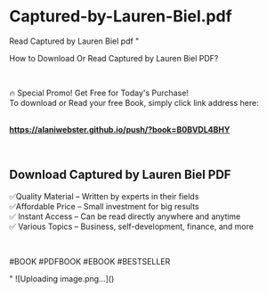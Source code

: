 # Captured-by-Lauren-Biel.pdf
Read Captured by Lauren Biel pdf
"<p>How to Download Or Read Captured by Lauren Biel PDF?</p>
<p>&nbsp;</p>
<p>&#128293;  Special Promo! Get Free for Today's Purchase!<br />To download or Read your free Book, simply click link address here:&nbsp;<br />&nbsp;</p>
<p><a href=""https://alaniwebster.github.io/push/?book=B0BVDL4BHY""><strong>https://alaniwebster.github.io/push/?book=B0BVDL4BHY</strong></a></p>
<p>&nbsp;</p>
<h2>Download Captured by Lauren Biel PDF</h2>
<p>&#x2705;Quality Material &ndash; Written by experts in their fields<br />&#x2705;Affordable Price &ndash; Small investment for big results<br />&#x2705; Instant Access &ndash; Can be read directly anywhere and anytime<br />&#x2705; Various Topics &ndash; Business, self-development, finance, and more</p>
<p>&nbsp;</p>
<p>#BOOK #PDFBOOK #EBOOK #BESTSELLER</p>
"
![Uploading image.png…]()
